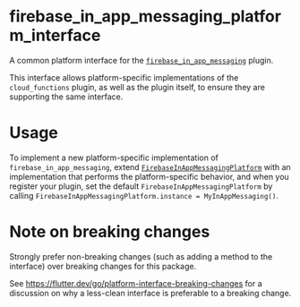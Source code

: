 # firebase_in_app_messaging_platform_interface

A common platform interface for the [`firebase_in_app_messaging`][1] plugin.

This interface allows platform-specific implementations of the `cloud_functions`
plugin, as well as the plugin itself, to ensure they are supporting the
same interface.

# Usage

To implement a new platform-specific implementation of `firebase_in_app_messaging`, extend
[`FirebaseInAppMessagingPlatform`][2] with an implementation that performs the
platform-specific behavior, and when you register your plugin, set the default
`FirebaseInAppMessagingPlatform` by calling
`FirebaseInAppMessagingPlatform.instance = MyInAppMessaging()`.

# Note on breaking changes

Strongly prefer non-breaking changes (such as adding a method to the interface)
over breaking changes for this package.

See https://flutter.dev/go/platform-interface-breaking-changes for a discussion
on why a less-clean interface is preferable to a breaking change.

[1]: ../firebase_in_app_messaging
[2]: lib/firebase_in_app_messaging_platform_interface.dart
